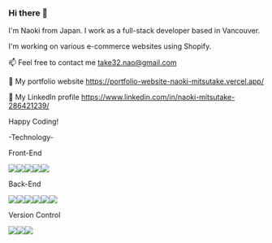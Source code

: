 ### Hi there 👋

I'm Naoki from Japan. I work as a full-stack developer based in Vancouver.

I'm working on various e-commerce websites using Shopify.

📫 Feel free to contact me take32.nao@gmail.com

🔗 My portfolio website https://portfolio-website-naoki-mitsutake.vercel.app/

🔗 My LinkedIn profile https://www.linkedin.com/in/naoki-mitsutake-286421239/

Happy Coding!

-Technology-

Front-End

<img src="https://img.shields.io/badge/-Html5-f2f2f2.svg?logo=html5&style=for-the-badge"><img src="https://img.shields.io/badge/-Css3-1572B6.svg?logo=css3&style=for-the-badge"><img src="https://img.shields.io/badge/-Javascript-f2f2f2.svg?logo=javascript&style=for-the-badge"><img src="https://img.shields.io/badge/-React-f2f2f2.svg?logo=react&style=for-the-badge"><img src="https://img.shields.io/badge/-Shopify-F2F2F2.svg?logo=Shopify&style=for-the-badge">

Back-End

<img src="https://img.shields.io/badge/-Php-111111.svg?logo=php&style=for-the-badge"><img src="https://img.shields.io/badge/-Node.js-111111.svg?logo=node.js&style=for-the-badge"><img src="https://img.shields.io/badge/-Express-111111.svg?logo=Express&style=for-the-badge"><img src="https://img.shields.io/badge/-Laravel-111111.svg?logo=laravel&style=for-the-badge"><img src="https://img.shields.io/badge/-Mysql-111111.svg?logo=mysql&style=for-the-badge"><img src="https://img.shields.io/badge/-Mongodb-111111.svg?logo=mongodb&style=for-the-badge">

Version Control

<img src="https://img.shields.io/badge/-Git-FFAC59.svg?logo=git&style=for-the-badge"><img src="https://img.shields.io/badge/-Github-181717.svg?logo=github&style=for-the-badge"><img src="https://img.shields.io/badge/-Sourcetree-454e70.svg?logo=Sourcetree&style=for-the-badge">


